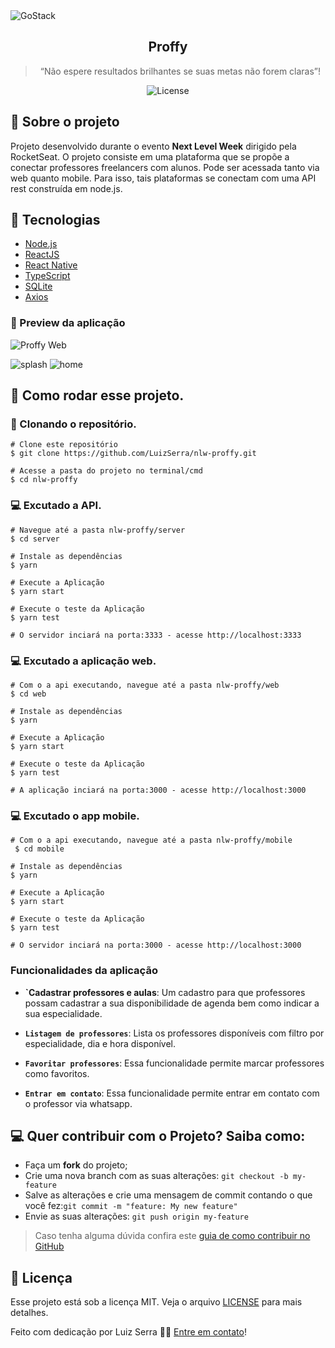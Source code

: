 
<img alt="GoStack" src="https://storage.googleapis.com/golden-wind/bootcamp-gostack/header-desafios.png" />

<h2 align="center">
Proffy
</h2>

<blockquote align="center">“Não espere resultados brilhantes se suas metas não forem claras”!</blockquote>

<p align="center">
  <img alt="License" src="https://img.shields.io/badge/license-MIT-%2304D361">
</p>



## :rocket: Sobre o projeto

Projeto desenvolvido durante o evento <strong>Next Level Week</strong> dirigido pela RocketSeat.
O projeto consiste em uma plataforma que se propõe a conectar professores freelancers com alunos. Pode ser acessada tanto via web quanto mobile. Para isso, tais plataformas se conectam com uma API rest construída em node.js.

## :hammer: Tecnologias

- [Node.js](https://nodejs.org/) 
- [ReactJS](https://pt-br.reactjs.org/) 
- [React Native](https://reactnative.dev/)
- [TypeScript](https://www.typescriptlang.org/)
- [SQLite](https://www.sqlite.org/)
- [Axios](https://www.npmjs.com/package/axios)

 


### :game_die: Preview da aplicação
            
![Proffy Web](https://github.com/LuizSerra/nlw-proffy/blob/master/proffyWeb.gif)


![splash](https://github.com/LuizSerra/nlw-proffy/blob/master/mobile-splash.png)    ![home](https://github.com/LuizSerra/nlw-proffy/blob/master/mobile-home.png)


## :key: Como rodar esse projeto.

### :sheep: Clonando o repositório.
```
# Clone este repositório
$ git clone https://github.com/LuizSerra/nlw-proffy.git

# Acesse a pasta do projeto no terminal/cmd
$ cd nlw-proffy
```
### :computer: Excutado a API.

```console
# Navegue até a pasta nlw-proffy/server
$ cd server

# Instale as dependências
$ yarn

# Execute a Aplicação
$ yarn start

# Execute o teste da Aplicação
$ yarn test

# O servidor inciará na porta:3333 - acesse http://localhost:3333
```

### :computer: Excutado a aplicação web.

```console
# Com o a api executando, navegue até a pasta nlw-proffy/web
$ cd web

# Instale as dependências
$ yarn

# Execute a Aplicação
$ yarn start

# Execute o teste da Aplicação
$ yarn test

# A aplicação inciará na porta:3000 - acesse http://localhost:3000
```
### :computer: Excutado o app mobile.

```console
# Com o a api executando, navegue até a pasta nlw-proffy/mobile
 $ cd mobile
 
# Instale as dependências
$ yarn

# Execute a Aplicação
$ yarn start

# Execute o teste da Aplicação
$ yarn test

# O servidor inciará na porta:3000 - acesse http://localhost:3000
```

### Funcionalidades da aplicação

- **`Cadastrar professores e aulas**: Um cadastro para que professores possam cadastrar a sua disponibilidade de agenda bem como indicar a sua especialidade.

- **`Listagem de professores`**: Lista os professores disponíveis com filtro por especialidade, dia e hora disponível.

- **`Favoritar professores`**:  Essa funcionalidade permite marcar professores como favoritos.

- **`Entrar em contato`**:  Essa funcionalidade permite  entrar em contato com o professor via whatsapp. 



## :computer: Quer contribuir com o Projeto? Saiba como:

-   Faça um  **fork**  do projeto;
-   Crie uma nova branch com as suas alterações:  `git checkout -b my-feature`
-   Salve as alterações e crie uma mensagem de commit contando o que você fez:`git commit -m "feature: My new feature"`
-   Envie as suas alterações:  `git push origin my-feature`

> Caso tenha alguma dúvida confira este [guia de como contribuir no GitHub](https://github.com/firstcontributions/first-contributions)


## :memo: Licença

Esse projeto está sob a licença MIT. Veja o arquivo [LICENSE](LICENSE) para mais detalhes.

Feito com dedicação por Luiz Serra 👋🏽 [Entre em contato](https://www.linkedin.com/in/luizserra)!

